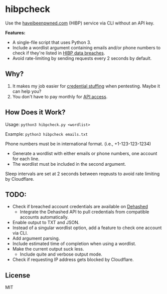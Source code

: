 # hibpcheck
Use the [haveibeenpwned.com](https://haveibeenpwned.com/) (HIBP) service via CLI without an API key.

**Features:**
 - A single-file script that uses Python 3.
 - Include a wordlist argument containing emails and/or phone numbers to check if they're listed in [HIBP data breaches](https://haveibeenpwned.com/PwnedWebsites).
 - Avoid rate-limiting by sending requests every 2 seconds by default.

## Why?
1. It makes my job easier for [credential stuffing](https://owasp.org/www-community/attacks/Credential_stuffing) when pentesting. Maybe it can help you?
2. You don't have to pay monthly for [API access](https://haveibeenpwned.com/API/Key).

## How Does it Work?

Usage: `python3 hibpcheck.py <wordlist>`

Example: `python3 hibpcheck emails.txt`

Phone numbers must be in international format. (i.e., +1-123-123-1234)

 - Generate a wordlist with either emails or phone numbers, one account for each line.
 - The wordlist must be included in the second argument.

Sleep intervals are set at 2 seconds between reqeusts to avoid rate limiting by Cloudflare.

## TODO:
 - Check if breached account credentials are available on [Dehashed](https://dehashed.com/)
   - Integrate the Dehashed API to pull credentials from compatible accounts automatically.
 - Enable output to TXT and JSON.
 - Instead of a singular wordlist option, add a feature to check one account via CLI.
 - Add argument parsing.
 - Include estimated time of completion when using a wordlist.
 - Make the current output suck less.
   - Include quite and verbose output mode.
 - Check if requesting IP address gets blocked by Cloudflare.

## License
MIT
